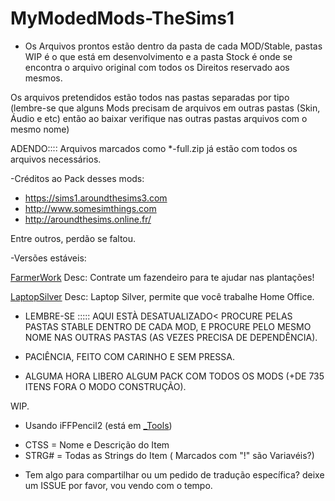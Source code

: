 ﻿# MyModedMods-TheSims1

* Os Arquivos prontos estão dentro da pasta de cada MOD/Stable, pastas WIP é o que está em desenvolvimento e a pasta Stock é onde se encontra o arquivo original com todos os Direitos reservado aos mesmos.

Os arquivos pretendidos estão todos nas pastas separadas por tipo (lembre-se que alguns Mods precisam de arquivos em outras pastas (Skin, Áudio e etc) então ao baixar verifique nas outras pastas arquivos com o mesmo nome)

ADENDO:::: Arquivos marcados como *-full.zip já estão com todos os arquivos necessários.



-Créditos ao Pack desses mods:
* https://sims1.aroundthesims3.com
* http://www.somesimthings.com
* http://aroundthesims.online.fr/

Entre outros, perdão se faltou.

-Versões estáveis:

[FarmerWork](/Workgroup/Mods/Download/Farmworker/Stable)
Desc: Contrate um fazendeiro para te ajudar nas plantações!

[LaptopSilver](/Workgroup/Mods/Download/hcomputers_laptopsilver/Stable)
Desc: Laptop Silver, permite que você trabalhe Home Office.

* LEMBRE-SE ::::: AQUI ESTÀ DESATUALIZADO< PROCURE PELAS PASTAS STABLE DENTRO DE CADA MOD, E PROCURE PELO MESMO NOME NAS OUTRAS PASTAS (AS VEZES PRECISA DE DEPENDÊNCIA).


* PACIÊNCIA, FEITO COM CARINHO E SEM PRESSA.

* ALGUMA HORA LIBERO ALGUM PACK COM TODOS OS MODS (+DE 735 ITENS FORA O MODO CONSTRUÇÃO).

WIP.

* Usando iFFPencil2 (está em [_Tools](/Workgroup/_Tools/IFFPencil2))

- CTSS = Nome e Descrição do Item
- STRG# = Todas as Strings do Item ( Marcados com "!" são Variavéis?)




* Tem algo para compartilhar ou um pedido de tradução específica? deixe um ISSUE por favor, vou vendo com o tempo.

